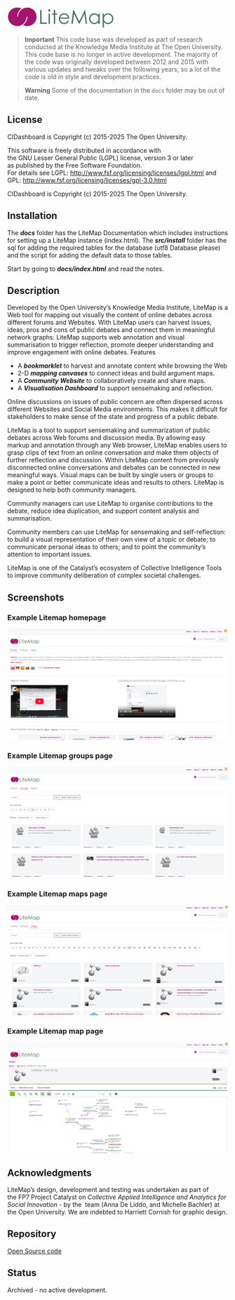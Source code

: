 ![LiteMap Logo](docs/images/litemap-logo.png)

> **Important**
> This code base was developed as part of research conducted at the Knowledge Media Institute at The Open University. This code base is no longer in active development. The majority of the code was originally developed between 2012 and 2015 with various updates and tweaks over the following years, so a lot of the code is old in style and development practices.

> **Warning**
> Some of the documentation in the `docs` folder may be out of date.

## License
CIDashboard is Copyright (c) 2015-2025 The Open University.

This software is freely distributed in accordance with                      
the GNU Lesser General Public (LGPL) license, version 3 or later           
as published by the Free Software Foundation.                            
For details see LGPL: <http://www.fsf.org/licensing/licenses/lgpl.html>
and GPL: http://www.fsf.org/licensing/licenses/gpl-3.0.html

CIDashboard is Copyright (c) 2015-2025 The Open University.

## Installation

The ***docs*** folder has the LiteMap Documentation which includes instructions for setting up a LiteMap instance (index.html). 
The ***src/install*** folder has the sql for adding the required tables for the database (utf8 Database please) and the 
script for adding the default data to those tables.

Start by going to ***docs/index.html*** and read the notes.

## Description

Developed by the Open University’s Knowledge Media Institute, LiteMap is a Web tool for mapping out visually the content of online debates across different forums and Websites. With LiteMap users can harvest issues, ideas, pros and cons of public debates and connect them in meaningful network graphs. LiteMap supports web annotation and visual summarisation to trigger reflection, promote deeper understanding and improve engagement with online debates.
Features
 - A ***bookmarklet*** to harvest and annotate content while browsing the Web
 - 2-D ***mapping canvases*** to connect ideas and build argument maps.
 - A ***Community Website*** to collaboratively create and share maps.
 - A ***Visualisation Dashboard*** to support sensemaking and reflection.

Online discussions on issues of public concern are often dispersed across different Websites and Social Media environments. This makes it difficult for stakeholders to make sense of the state and progress of a public debate.

LiteMap is a tool to support sensemaking and summarization of public debates across Web forums and discussion media. By allowing easy markup and annotation through any Web browser, LiteMap enables users to grasp clips of text from an online conversation and make them objects of further reflection and discussion. Within LiteMap content from previously disconnected online conversations and debates can be connected in new meaningful ways. Visual maps can be built by single users or groups to make a point or better communicate ideas and results to others. LiteMap is designed to help both community managers.

Community managers can use LiteMap to organise contributions to the debate, reduce idea duplication, and support content analysis and summarisation.

Community members can use LiteMap for sensemaking and self-reflection: to build a visual representation of their own view of a topic or debate; to communicate personal ideas to others; and to point the community’s attention to important issues.

LiteMap is one of the Catalyst’s ecosystem of Collective Intelligence Tools to improve community deliberation of complex societal challenges.

## Screenshots

### Example Litemap homepage
![LiteMap Homepage](docs/images/homepage.png)

### Example Litemap groups page
![LiteMap Groups page](docs/images/groups.png)

### Example Litemap maps page
![LiteMap Groups page](docs/images/maps.png)

### Example Litemap map page
![LiteMap Groups page](docs/images/map.png)

## Acknowledgments
LiteMap’s design, development and testing was undertaken as part of the FP7 Project Catalyst on *Collective Applied Intelligence and Analytics for Social Innovation*  - by the  team (Anna De Liddo, and Michelle Bachler) at the Open University. We are indebted to Harriett Cornish for graphic design.

## Repository

[Open Source code]( https://github.com/idea-kmi/LiteMap)

## Status
Archived - no active development.